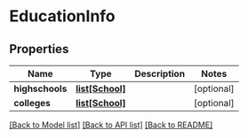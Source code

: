 # EducationInfo

## Properties
Name | Type | Description | Notes
------------ | ------------- | ------------- | -------------
**highschools** | [**list[School]**](School.md) |  | [optional] 
**colleges** | [**list[School]**](School.md) |  | [optional] 

[[Back to Model list]](../README.md#documentation-for-models) [[Back to API list]](../README.md#documentation-for-api-endpoints) [[Back to README]](../README.md)

